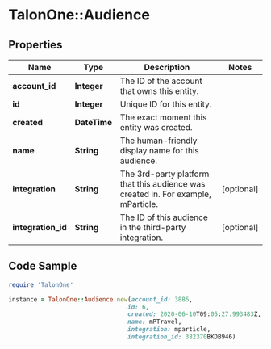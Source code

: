 # TalonOne::Audience

## Properties

Name | Type | Description | Notes
------------ | ------------- | ------------- | -------------
**account_id** | **Integer** | The ID of the account that owns this entity. | 
**id** | **Integer** | Unique ID for this entity. | 
**created** | **DateTime** | The exact moment this entity was created. | 
**name** | **String** | The human-friendly display name for this audience. | 
**integration** | **String** | The 3rd-party platform that this audience was created in. For example, mParticle. | [optional] 
**integration_id** | **String** | The ID of this audience in the third-party integration. | [optional] 

## Code Sample

```ruby
require 'TalonOne'

instance = TalonOne::Audience.new(account_id: 3886,
                                 id: 6,
                                 created: 2020-06-10T09:05:27.993483Z,
                                 name: mPTravel,
                                 integration: mparticle,
                                 integration_id: 382370BKDB946)
```



